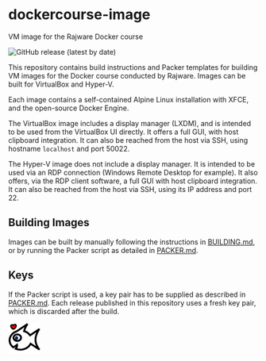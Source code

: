 # dockercourse-image

VM image for the Rajware Docker course

![GitHub release (latest by date)](https://img.shields.io/github/v/release/rajware/dockercourse-image?include_prereleases)

This repository contains build instructions and Packer templates for building VM images for the Docker course conducted by Rajware. Images can be built for VirtualBox and Hyper-V.

Each image contains a self-contained Alpine Linux installation with XFCE, and the open-source Docker Engine.

The VirtualBox image includes a display manager (LXDM), and is intended to be used from the VirtualBox UI directly. It offers a full GUI, with host clipboard integration. It can also be reached from the host via SSH, using hostname `localhost` and port 50022.

The Hyper-V image does not include a display manager. It is intended to be used via an RDP connection (Windows Remote Desktop for example). It also offers, via the RDP client software, a full GUI with host clipboard integration. It can also be reached from the host via SSH, using its IP address and port 22.

## Building Images

Images can be built by manually following the instructions in [BUILDING.md](BUILDING.md), or by running the Packer script as detailed in [PACKER.md](PACKER.md).

## Keys

If the Packer script is used, a key pair has to be supplied as described in [PACKER.md](PACKER.md). Each release published in this repository uses a fresh key pair, which is discarded after the build.

<img src="attachments/icon/matsya.png" width="64" alt="Matsya Icon" title="Matsya Icon" />
